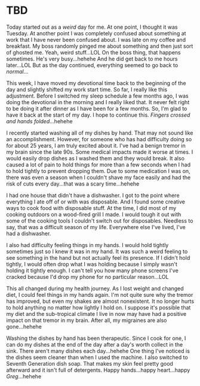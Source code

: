 # TBD

Today started out as a *weird* day for me. At one point, I thought it was Tuesday. At another point I was completely confused about something at work that I have never been confused about. I was late on my coffee and breakfast. My boss randomly pinged me about something and then just sort of ghosted me. Yeah, weird stuff...LOL On the boss thing, that happens sometimes. He's very busy...hehehe And he did get back to me hours later...LOL But as the day continued, everything seemed to go back to *normal*...

This week, I have moved my devotional time back to the beginning of the day and slightly shifted my work start time. So far, I really like this adjustment. Before I switched my sleep schedule a few months ago, I was doing the devotional in the morning and I really liked that. It never felt right to be doing it after dinner as I have been for a few months. So, I'm glad to have it back at the start of my day. I hope to continue this. *Fingers crossed and hands folded*...hehehe

I recently started washing all of my dishes by hand. That may not sound like an accomplishment. However, for someone who has had difficulty doing so for about 25 years, I am truly excited about it. I've had a benign tremor in my brain since the late 90s. Some medical impacts made it worse at times. I would easily drop dishes as I washed them and they would break. It also caused a lot of pain to hold things for more than a few seconds when I had to hold tightly to prevent dropping them. Due to some medication I was on, there was even a season when I couldn't shave my face easily and had the risk of cuts every day...that was a scary time...hehehe

I had one house that didn't have a dishwasher. I got to the point where everything I ate off of or with was disposable. And I found some creative ways to cook food with disposable stuff. At the time, I did most of my cooking outdoors on a wood-fired grill I made. I would tough it out with some of the cooking tools I couldn't switch out for disposables. Needless to say, that was a difficult season of my life. Everywhere else I've lived, I've had a dishwasher.

I also had difficulty feeling things in my hands. I would hold tightly sometimes just so I knew it was in my hand. It was such a weird feeling to see something in the hand but not actually feel its presence. If I didn't hold tightly, I would often drop what I was holding because I simply wasn't holding it tightly enough. I can't tell you how many phone screens I've cracked because I'd drop my phone for no particular reason...LOL

This all changed during my health journey. As I lost weight and changed diet, I could feel things in my hands again. I'm not quite sure why the tremor has improved, but even my shakes are almost nonexistent. It no longer hurts to hold anything no matter how lightly I hold on. I suppose it's possible that my diet and the sub-tropical climate I live in now may have had a positive impact on that tremor in my brain. After all, my migraines are also gone...hehehe

Washing the dishes by hand has been therapeutic. Since I cook for one, I can do my dishes at the end of the day after a day's worth collect in the sink. There aren't many dishes each day...hehehe One thing I've noticed is the dishes seem cleaner than when I used the machine. I also switched to Seventh Generation dish soap. That makes my skin feel pretty good afterward and it isn't full of detergents. Happy hands...happy heart...happy *Greg*...hehehe

